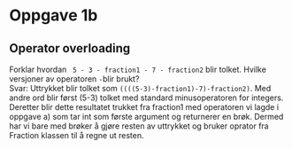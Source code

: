 # Oppgave 1b
## Operator overloading
Forklar hvordan  ``` 5 - 3 - fraction1 - 7 - fraction2``` blir tolket. Hvilke versjoner av operatoren ```-```blir brukt?
</br>
Svar:
Uttrykket blir tolket som ```((((5-3)-fraction1)-7)-fraction2)```. Med andre ord blir først (5-3) tolket med standard minusoperatoren for integers. Deretter blir dette resultatet trukket fra fraction1 med operatoren vi lagde i oppgave a) som tar int som første argument og returnerer en brøk. Dermed har vi bare med brøker å gjøre resten av uttrykket og bruker oprator fra Fraction klassen til å regne ut resten.
